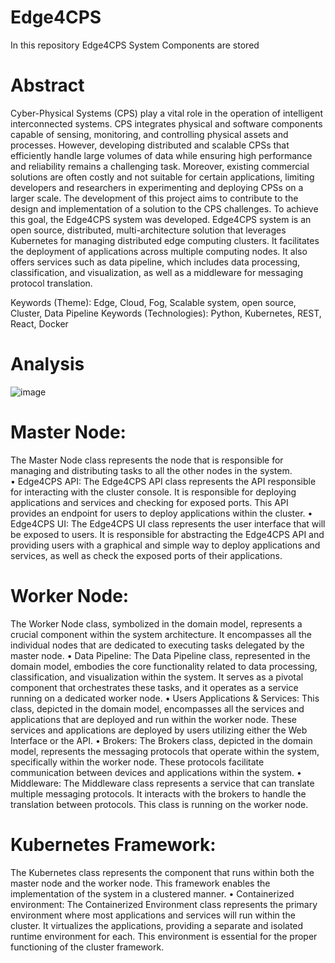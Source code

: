 # Edge4CPS
In this repository Edge4CPS System Components are stored

# Abstract
Cyber-Physical Systems (CPS) play a vital role in the operation of intelligent interconnected systems. CPS integrates physical and software components capable of sensing, monitoring, and controlling physical assets and processes. 
However, developing distributed and scalable CPSs that efficiently handle large volumes of data while ensuring high performance and reliability remains a challenging task. Moreover, existing commercial solutions are often costly and not suitable for certain applications, limiting developers and researchers in experimenting and deploying CPSs on a larger scale.
The development of this project aims to contribute to the design and implementation of a solution to the CPS challenges. To achieve this goal, the Edge4CPS system was developed.
Edge4CPS system is an open source, distributed, multi-architecture solution that leverages Kubernetes for managing distributed edge computing clusters. It facilitates the deployment of applications across multiple computing nodes. It also offers services such as data pipeline, which includes data processing, classification, and visualization, as well as a middleware for messaging protocol translation.

Keywords (Theme):	Edge, Cloud, Fog, Scalable system, open source, Cluster, Data Pipeline
Keywords (Technologies):	Python, Kubernetes, REST, React, Docker

# Analysis

![image](https://github.com/BernardoCabral24/Edge4CPS/assets/104025833/69c126ed-a0c1-494b-a5eb-980217c496e2)

# Master Node:
The Master Node class represents the node that is responsible for managing and distributing tasks to all the other nodes in the system.  
  •	Edge4CPS API: The Edge4CPS API class represents the API responsible for interacting with the cluster console. It is responsible for deploying applications and services and checking for exposed ports. This API provides an endpoint for users to deploy applications within the cluster.
  •	Edge4CPS UI: The Edge4CPS UI class represents the user interface that will be exposed to users. It is responsible for abstracting the Edge4CPS API and providing users with a graphical and simple way to deploy applications and services, as well as check the exposed ports of their applications.
# Worker Node: 
The Worker Node class, symbolized in the domain model, represents a crucial component within the system architecture. It encompasses all the individual nodes that are dedicated to executing tasks delegated by the master node.
  •	Data Pipeline: The Data Pipeline class, represented in the domain model, embodies the core functionality related to data processing, classification, and visualization within the system. It serves as a pivotal component that orchestrates these tasks, and it operates as a service running on a dedicated worker node.
  •	Users Applications & Services: This class, depicted in the domain model, encompasses all the services and applications that are deployed and run within the worker node. These services and applications are deployed by users utilizing either the Web Interface or the API.
  •	Brokers: The Brokers class, depicted in the domain model, represents the messaging protocols that operate within the system, specifically within the worker node. These protocols facilitate communication between devices and applications within the system.
  •	Middleware: The Middleware class represents a service that can translate multiple messaging protocols. It interacts with the brokers to handle the translation between protocols. This class is running on the worker node.
# Kubernetes Framework: 
The Kubernetes class represents the component that runs within both the master node and the worker node. This framework enables the implementation of the system in a clustered manner. 
  •	Containerized environment: The Containerized Environment class represents the primary environment where most applications and services will run within the cluster. It virtualizes the applications, providing a separate and isolated runtime environment for each. This environment is essential for the proper functioning of the cluster framework.



